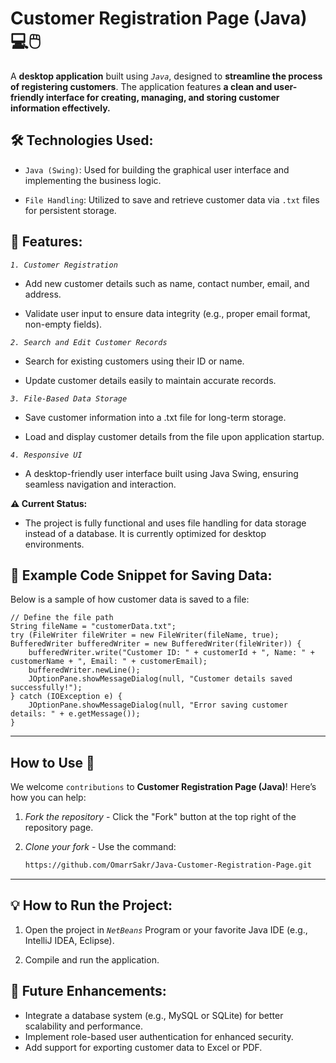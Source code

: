 # Customer Registration Page (Java) 💻🖱️

A **desktop application** built using *`Java`*, designed to **streamline the process of registering customers**. The application features **a clean and user-friendly interface for creating, managing, and storing customer information effectively.**

## 🛠 Technologies Used:

- `Java (Swing)`: Used for building the graphical user interface and implementing the business logic.

- `File Handling`: Utilized to save and retrieve customer data via `.txt` files for persistent storage.

## 📂 Features:

*`1. Customer Registration`*

- Add new customer details such as name, contact number, email, and address.

- Validate user input to ensure data integrity (e.g., proper email format, non-empty fields).

*`2. Search and Edit Customer Records`*

- Search for existing customers using their ID or name.

- Update customer details easily to maintain accurate records.

*`3. File-Based Data Storage`*

- Save customer information into a .txt file for long-term storage.

- Load and display customer details from the file upon application startup.

*`4. Responsive UI`*

- A desktop-friendly user interface built using Java Swing, ensuring seamless navigation and interaction.

**⚠ Current Status:**

- The project is fully functional and uses file handling for data storage instead of a database. It is currently optimized for desktop environments.

## 🔑 Example Code Snippet for Saving Data:
Below is a sample of how customer data is saved to a file:
```
// Define the file path
String fileName = "customerData.txt";
try (FileWriter fileWriter = new FileWriter(fileName, true); BufferedWriter bufferedWriter = new BufferedWriter(fileWriter)) {
    bufferedWriter.write("Customer ID: " + customerId + ", Name: " + customerName + ", Email: " + customerEmail);
    bufferedWriter.newLine();
    JOptionPane.showMessageDialog(null, "Customer details saved successfully!");
} catch (IOException e) {
    JOptionPane.showMessageDialog(null, "Error saving customer details: " + e.getMessage());
}
```
---
## How to Use 🚀  

We welcome `contributions` to **Customer Registration Page (Java)**! Here’s how you can help:
1. *Fork the repository* - Click the "Fork" button at the top right of the repository page.
2. *Clone your fork* - Use the command:
   
   ```bash
   https://github.com/OmarrSakr/Java-Customer-Registration-Page.git

---
## 💡 How to Run the Project:

1. Open the project in *`NetBeans`* Program or your favorite Java IDE (e.g., IntelliJ IDEA, Eclipse).

2. Compile and run the application.

## 🔄 Future Enhancements:

- Integrate a database system (e.g., MySQL or SQLite) for better scalability and performance.
- Implement role-based user authentication for enhanced security.
- Add support for exporting customer data to Excel or PDF.
